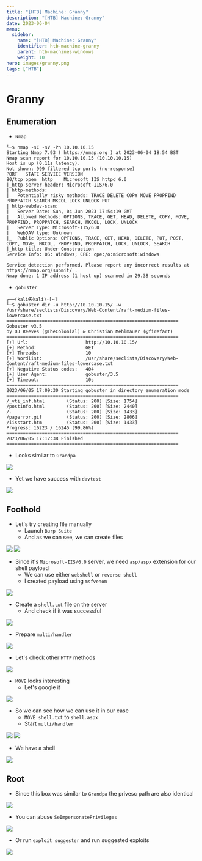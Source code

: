 ```yaml
---
title: "[HTB] Machine: Granny"
description: "[HTB] Machine: Granny"
date: 2023-06-04
menu:
  sidebar:
    name: "[HTB] Machine: Granny"
    identifier: htb-machine-granny
    parent: htb-machines-windows
    weight: 10
hero: images/granny.png
tags: ["HTB"]
---
```


# Granny
## Enumeration
- ```Nmap```
```
└─$ nmap -sC -sV -Pn 10.10.10.15
Starting Nmap 7.93 ( https://nmap.org ) at 2023-06-04 18:54 BST
Nmap scan report for 10.10.10.15 (10.10.10.15)
Host is up (0.11s latency).
Not shown: 999 filtered tcp ports (no-response)
PORT   STATE SERVICE VERSION
80/tcp open  http    Microsoft IIS httpd 6.0
|_http-server-header: Microsoft-IIS/6.0
| http-methods: 
|_  Potentially risky methods: TRACE DELETE COPY MOVE PROPFIND PROPPATCH SEARCH MKCOL LOCK UNLOCK PUT
| http-webdav-scan: 
|   Server Date: Sun, 04 Jun 2023 17:54:19 GMT
|   Allowed Methods: OPTIONS, TRACE, GET, HEAD, DELETE, COPY, MOVE, PROPFIND, PROPPATCH, SEARCH, MKCOL, LOCK, UNLOCK
|   Server Type: Microsoft-IIS/6.0
|   WebDAV type: Unknown
|_  Public Options: OPTIONS, TRACE, GET, HEAD, DELETE, PUT, POST, COPY, MOVE, MKCOL, PROPFIND, PROPPATCH, LOCK, UNLOCK, SEARCH
|_http-title: Under Construction
Service Info: OS: Windows; CPE: cpe:/o:microsoft:windows

Service detection performed. Please report any incorrect results at https://nmap.org/submit/ .
Nmap done: 1 IP address (1 host up) scanned in 29.38 seconds
```
- `gobuster`
```
┌──(kali㉿kali)-[~]
└─$ gobuster dir -u http://10.10.10.15/ -w /usr/share/seclists/Discovery/Web-Content/raft-medium-files-lowercase.txt
===============================================================
Gobuster v3.5
by OJ Reeves (@TheColonial) & Christian Mehlmauer (@firefart)
===============================================================
[+] Url:                     http://10.10.10.15/
[+] Method:                  GET
[+] Threads:                 10
[+] Wordlist:                /usr/share/seclists/Discovery/Web-Content/raft-medium-files-lowercase.txt
[+] Negative Status codes:   404
[+] User Agent:              gobuster/3.5
[+] Timeout:                 10s
===============================================================
2023/06/05 17:09:30 Starting gobuster in directory enumeration mode
===============================================================
/_vti_inf.html        (Status: 200) [Size: 1754]
/postinfo.html        (Status: 200) [Size: 2440]
/.                    (Status: 200) [Size: 1433]
/pagerror.gif         (Status: 200) [Size: 2806]
/iisstart.htm         (Status: 200) [Size: 1433]
Progress: 16223 / 16245 (99.86%)
===============================================================
2023/06/05 17:12:38 Finished
===============================================================
```
- Looks similar to `Grandpa`

![](./images/1.png)

- Yet we have success with `davtest`

![](./images/2.png)
## Foothold
- Let's try creating file manually
  - Launch `Burp Suite`
  - And as we can see, we can create files

![](./images/3.png)
![](./images/4.png)

- Since it's `Microsoft-IIS/6.0` server, we need `asp/aspx` extension for our shell payload
  - We can use either `webshell` or `reverse shell`
  - I created payload using `msfvenom`

![](./images/5.png)

- Create a `shell.txt` file on the server
  - And check if it was successful

![](./images/6.png)

- Prepare `multi/handler`

![](./images/7.png)

- Let's check other `HTTP` methods

![](./images/8.png)

- `MOVE` looks interesting
  - Let's google it

![](./images/9.png)

- So we can see how we can use it in our case
  - `MOVE shell.txt` to `shell.aspx`
  - Start `multi/handler`

![](./images/10.png)
![](./images/11.png)

- We have a shell

![](./images/12.png)
## Root
- Since this box was similar to `Grandpa` the privesc path are also identical

![](./images/13.png)

- You can abuse `SeImpersonatePrivileges`

![](./images/14.png)

- Or run `exploit suggester` and run suggested exploits

![](./images/15.png)

